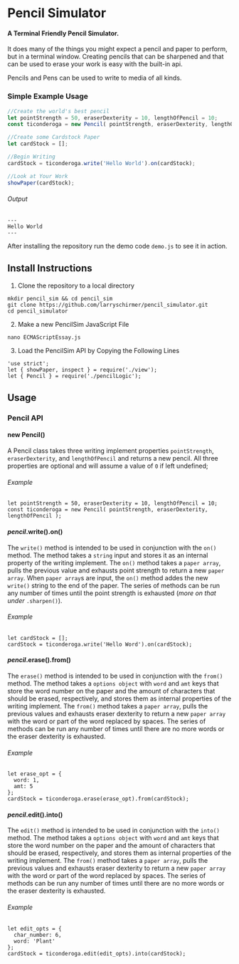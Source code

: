 # Pencil Simulator
#### A Terminal Friendly Pencil Simulator.

It does many of the things you might expect a pencil and paper to perform, but in a terminal window. Creating pencils that can be sharpened and that can be used to erase your work is easy with the built-in api.

Pencils and Pens can be used to write to media of all kinds.

### Simple Example Usage
```javascript
//Create the world's best pencil
let pointStrength = 50, eraserDexterity = 10, lengthOfPencil = 10;
const ticonderoga = new Pencil( pointStrength, eraserDexterity, lengthOfPencil );

//Create some Cardstock Paper
let cardStock = [];

//Begin Writing
cardStock = ticonderoga.write('Hello World').on(cardStock);

//Look at Your Work
showPaper(cardStock);
```
###### Output
```plaintext
---
Hello World
---
```

After installing the repository run the demo code `demo.js` to see it in action.

## Install Instructions
1. Clone the repository to a local directory
```
mkdir pencil_sim && cd pencil_sim
git clone https://github.com/larryschirmer/pencil_simulator.git
cd pencil_simulator
```
2. Make a new PencilSim JavaScript File  
```
nano ECMAScriptEssay.js
```
3. Load the PencilSim API by Copying the Following Lines
```
'use strict';
let { showPaper, inspect } = require('./view');
let { Pencil } = require('./pencilLogic');
```

## Usage
### Pencil API
#### new Pencil()
A Pencil class takes three writing implement properties `pointStrength`, `eraserDexterity`, and `lengthOfPencil` and returns a new pencil. All three properties are optional and will assume a value of `0` if left undefined;

###### Example
```
let pointStrength = 50, eraserDexterity = 10, lengthOfPencil = 10;
const ticonderoga = new Pencil( pointStrength, eraserDexterity, lengthOfPencil );
```

#### _pencil_.write().on()
The `write()` method is intended to be used in conjunction with the `on()` method. The method takes a `string` input and stores it as an internal property of the writing implement. The `on()` method takes a `paper array`, pulls the previous value and exhausts point strength to return a new `paper array`.
When `paper array`s are input, the `on()` method addes the new `write()` string to the end of the paper. The series of methods can be run any number of times until the point strength is exhausted (_more on that under_ `.sharpen()`).
###### Example
```
let cardStock = [];
cardStock = ticonderoga.write('Hello Word').on(cardStock);
```

#### _pencil_.erase().from()
The `erase()` method is intended to be used in conjunction with the `from()` method. The method takes a `options object` with `word` and `amt` keys that store the word number on the paper and the amount of characters that should be erased, respectively, and stores them as internal properties of the writing implement. The `from()` method takes a `paper array`, pulls the previous values and exhausts eraser dexterity to return a new `paper array` with the word or part of the word replaced by spaces.
The series of methods can be run any number of times until there are no more words or the eraser dexterity is exhausted.
###### Example
```
let erase_opt = {
  word: 1,
  amt: 5
};
cardStock = ticonderoga.erase(erase_opt).from(cardStock);
```

#### _pencil_.edit().into()
The `edit()` method is intended to be used in conjunction with the `into()` method. The method takes a `options object` with `word` and `amt` keys that store the word number on the paper and the amount of characters that should be erased, respectively, and stores them as internal properties of the writing implement. The `from()` method takes a `paper array`, pulls the previous values and exhausts eraser dexterity to return a new `paper array` with the word or part of the word replaced by spaces.
The series of methods can be run any number of times until there are no more words or the eraser dexterity is exhausted.
###### Example
```
let edit_opts = {
  char_number: 6,
  word: 'Plant'
};
cardStock = ticonderoga.edit(edit_opts).into(cardStock);
```

